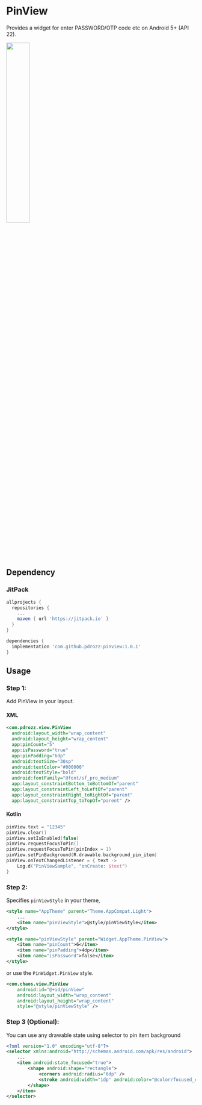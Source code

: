 # PinView

Provides a widget for enter PASSWORD/OTP code etc on Android 5+ (API 22).

<p><img src="https://user-images.githubusercontent.com/59422918/174340464-f854c194-87d6-46ff-b8c1-80049302c1f6.png" height="35%" /></p>

## Dependency

### JitPack

``` Groovy
allprojects {
  repositories {
    ...
    maven { url 'https://jitpack.io' }
  }
}

dependencies {
  implementation 'com.github.pdrozz:pinview:1.0.1'
}
```

## Usage

### Step 1:

Add PinView in your layout.

#### XML

``` xml
<com.pdrozz.view.PinView
  android:layout_width="wrap_content"
  android:layout_height="wrap_content"
  app:pinCount="5"
  app:isPassword="true"
  app:pinPadding="6dp"
  android:textSize="30sp"
  android:textColor="#000000"
  android:textStyle="bold"
  android:fontFamily="@font/sf_pro_medium"
  app:layout_constraintBottom_toBottomOf="parent"
  app:layout_constraintLeft_toLeftOf="parent"
  app:layout_constraintRight_toRightOf="parent"
  app:layout_constraintTop_toTopOf="parent" />
```

#### Kotlin

``` Kotlin
pinView.text = "12345"
pinView.clear()
pinView.setIsEnabled(false)
pinView.requestFocusToPin()
pinView.requestFocusToPin(pinIndex = 1)
pinView.setPinBackground(R.drawable.background_pin_item)
pinView.onTextChangedListener = { text ->
    Log.d("PinViewSample", "onCreate: $text")
}
```

### Step 2:

Specifies `pinViewStyle` in your theme,

``` xml
<style name="AppTheme" parent="Theme.AppCompat.Light">
    ...
    <item name="pinViewStyle">@style/pinViewStyle</item>
</style>

<style name="pinViewStyle" parent="Widget.AppTheme.PinView">
    <item name="pinCount">6</item>
    <item name="pinPadding">4dp</item>
    <item name="isPassword">false</item>
</style>
```

or use the `PinWidget.PinView` style.

``` xml
<com.chaos.view.PinView
    android:id="@+id/pinView"
    android:layout_width="wrap_content"
    android:layout_height="wrap_content"
    style="@style/pinViewStyle" />
```

### Step 3 (Optional):

You can use any drawable state using selector to pin item background

``` xml
<?xml version="1.0" encoding="utf-8"?>
<selector xmlns:android="http://schemas.android.com/apk/res/android">
    ...
    <item android:state_focused="true">
        <shape android:shape="rectangle">
            <corners android:radius="6dp" />
            <stroke android:width="1dp" android:color="@color/focused_color" />
        </shape>
    </item>
</selector>
```
